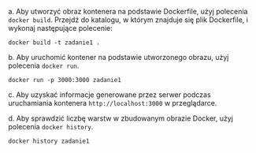 a. Aby utworzyć obraz kontenera na podstawie Dockerfile, użyj polecenia `docker build`. Przejdź do katalogu, w którym znajduje się plik Dockerfile, i wykonaj następujące polecenie:

```shell
docker build -t zadanie1 .
```

b. Aby uruchomić kontener na podstawie utworzonego obrazu, użyj polecenia `docker run`.

```shell
docker run -p 3000:3000 zadanie1
```


c. Aby uzyskać informacje generowane przez serwer podczas uruchamiania kontenera `http://localhost:3000` w przeglądarce.

d. Aby sprawdzić liczbę warstw w zbudowanym obrazie Docker, użyj polecenia `docker history`.

```shell
docker history zadanie1
